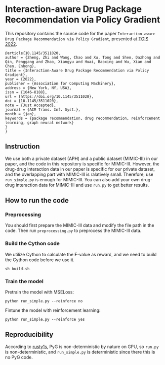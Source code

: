 # Interaction-aware Drug Package Recommendation via Policy Gradient
This repository contains the source code for the paper `Interaction-aware Drug Package Recommendation via Policy Gradient`, presented at [TOIS 2022](nips.cc).
```
@article{10.1145/3511020,
author = {Zheng, Zhi and Wang, Chao and Xu, Tong and Shen, Dazhong and Qin, Penggang and Zhao, Xiangyu and Huai, Baoxing and Wu, Xian and Chen, Enhong},
title = {Interaction-Aware Drug Package Recommendation via Policy Gradient},
year = {2022},
publisher = {Association for Computing Machinery},
address = {New York, NY, USA},
issn = {1046-8188},
url = {https://doi.org/10.1145/3511020},
doi = {10.1145/3511020},
note = {Just Accepted},
journal = {ACM Trans. Inf. Syst.},
month = {jan},
keywords = {package recommendation, drug recommendation, reinforcement learning, graph neural network}
}
}
```


## Instruction
We use both a private dataset (APH) and a public dataset (MIMIC-III) in our paper, and the code in this repository is specific for MIMIC-III. However, the drug-drug interaction data in our paper is specific for our private dataset, and the overlapping part with MIMIC-III is ralatively small. Therefore, use `run_simple.py` is enough for MIMIC-III. You can also add your own drug-drug interaction data for MIMIC-III and use `run.py` to get better results.

## How to run the code
### Preprocessing
You should first prepare the MIMIC-III data and modify the file path in the code. Then run `preprocessing.py` to preprocess the MIMIC-III data.
### Build the Cython code
We utilize Cython to calculate the F-value as reward, and we need to build the Cython code before we use it.
```
sh build.sh
```
### Train the model
Pretrain the model with MSELoss:
```
python run_simple.py --reinforce no
```
Fintune the model with reinforcement learning:
```
python run_simple.py --reinforce yes
```
## Reproducibility
According to [rusty1s](https://github.com/pyg-team/pytorch_geometric/issues/92), PyG is non-deterministic by nature on GPU, so `run.py` is non-deterministic, and `run_simple.py` is deterministic since there this is no PyG code.
